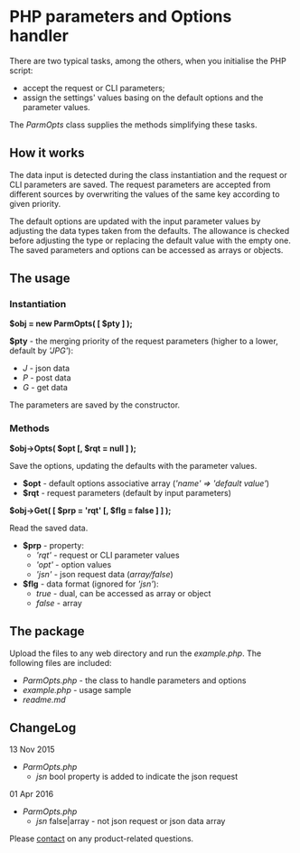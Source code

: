 # PHP parameters and Options handler #

There are two typical tasks, among the others, when you initialise the PHP script:

- accept the request or CLI parameters;
- assign the settings' values basing on the default options and the parameter values.

The *ParmOpts* class supplies the methods simplifying these tasks.

## How it works ##

The data input is detected during the class instantiation and the request or CLI parameters are saved.
The request parameters are accepted from different sources by overwriting the values of the same key according to given priority.

The default options are updated with the input parameter values by adjusting the data types taken from the defaults.
The allowance is checked before adjusting the type or replacing the default value with the empty one.
The saved parameters and options can be accessed as arrays or objects.

## The usage ##

### Instantiation ###

**$obj = new ParmOpts( [ $pty ] );**

**$pty** - the merging priority of the request parameters (higher to a lower, default by *'JPG'*):

- *J* - json data
- *P* - post data
- *G* - get data

The parameters are saved by the constructor.


### Methods ###

**$obj->Opts( $opt [, $rqt = null ] );**

Save the options, updating the defaults with the parameter values.

- **$opt** - default options associative array (*'name' => 'default value'*)
- **$rqt** - request parameters (default by input parameters)

**$obj->Get( [ $prp = 'rqt' [, $flg = false ] ] );**

Read the saved data.

- **$prp** - property:
    - *'rqt'* - request or CLI parameter values
    - *'opt'* - option values
    - *'jsn'* - json request data (*array/false*)
- **$flg** - data format (ignored for *'jsn'*): 
    - *true* - dual, can be accessed as array or object
    - *false* - array

## The package ##

Upload the files to any web directory and run the *example.php*.
The following files are included:

- *ParmOpts.php* - the class to handle parameters and options
- *example.php* - usage sample
- *readme.md*

## ChangeLog ##

13 Nov 2015

- *ParmOpts.php*
    - *jsn* bool property is added to indicate the json request

01 Apr 2016

- *ParmOpts.php*
    - *jsn* false|array - not json request or json data array

Please [contact] on any product-related questions.

[contact]: mailto://vallo@vregistry.com
